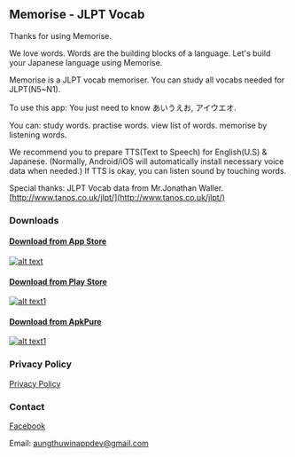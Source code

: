 ## Memorise - JLPT Vocab
Thanks for using Memorise.

We love words.
Words are the building blocks of a language.
Let's build your Japanese language using Memorise.

Memorise is a JLPT vocab memoriser.
You can study all vocabs needed for JLPT(N5~N1).

To use this app:
You just need to know 
あいうえお, アイウエオ.

You can:
study words.
practise words.
view list of words.
memorise by listening words.

We recommend you to prepare TTS(Text to Speech) for English(U.S) & Japanese.
(Normally, Android/iOS will automatically install necessary voice data when needed.)
If TTS is okay, you can listen sound by touching words.

Special thanks:
JLPT Vocab data from Mr.Jonathan Waller.
[http://www.tanos.co.uk/jlpt/](http://www.tanos.co.uk/jlpt/)

### Downloads
#### [Download from App Store](https://apps.apple.com/app/id1611173052)
[![alt text][image]][hyperlink]

[hyperlink]: https://apps.apple.com/app/id1611173052
[image]:
./assets/images/appstore.png
(Download from App Store)

#### [Download from Play Store](https://play.google.com/store/apps/details?id=com.atwappdev.memorise)
[![alt text1][image1]][hyperlink1]

[hyperlink1]: https://play.google.com/store/apps/details?id=com.atwappdev.memorise
[image1]:
./assets/images/playstore.png
(Download from Play Store)

#### [Download from ApkPure](https://apkpure.com/memorise-jlpt-vocab/com.atwappdev.memorise)
[![alt text1][image2]][hyperlink2]

[hyperlink2]: https://apkpure.com/memorise-jlpt-vocab/com.atwappdev.memorise
[image2]:
./assets/images/apkpure.png
(Download from ApkPure)

### Privacy Policy
[Privacy Policy](https://atwappdev.github.io/privacy_policy)

### Contact
[Facebook](https://www.facebook.com/memoriseJlptVocab)

Email: aungthuwinappdev@gmail.com 
